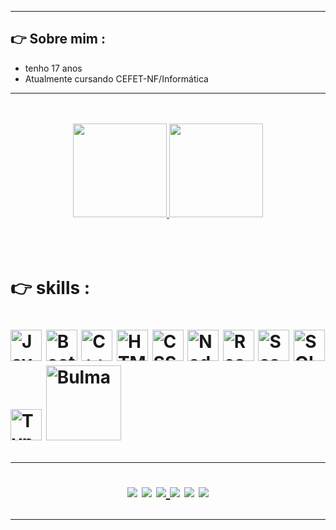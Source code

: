 <hr> 
 <h2>  👉 Sobre mim :  </h2>

 <ul>
 <li>tenho 17 anos  </li>
 <li>Atualmente cursando CEFET-NF/Informática</li>

 
 </ul>

<hr>
<br>
<br>
<div align="center">
  <a href="https://github.com/JoaoPedroSarmento">
  <img height="150px" src="https://github-readme-stats.vercel.app/api?username=JoaoPedroSarmento&show_icons=true&theme=chartreuse-dark&include_all_commits=true&count_private=true"/>
  <img height="150px" src="https://github-readme-stats.vercel.app/api/top-langs/?username=JoaoPedrosarmento&layout=compact&langs_count=7&theme=chartreuse-dark"/>
    <br> <br>
  
</a>
</div>
<br>
<br>

<h1>  👉 skills :  <h1> 
<img alt= "JavaScript" width = "50px" src="https://joaopedrosarmento.github.io/img/arquivo-js.png">
<img alt= "Bootstrap" width = "50px" src="https://JoaoPedroSarmento.github.io/img/bootstrap.png">
<img alt= "C++" width = "50px" src="https://JoaoPedroSarmento.github.io/img/c-.png">
<img alt= "HTML" width = "50px" src="https://JoaoPedroSarmento.github.io/img/html-5.png">
<img alt= "CSS" width = "50px" src="https://JoaoPedroSarmento.github.io/img/css-3.png">
<img alt= "Nodejs" width = "50px" src="https://JoaoPedroSarmento.github.io/img/nodejs.png">
<img alt= "React" width = "50px" src="https://JoaoPedroSarmento.github.io/img/react.png">
<img alt= "Sass" width = "50px" src="https://JoaoPedroSarmento.github.io/img/sass.png">
<img alt= "SQL" width = "50px" src="https://JoaoPedroSarmento.github.io/img/sql-server.png">
<img alt= "Typescript" width = "50px" src="https://JoaoPedroSarmento.github.io/img/typescript.png">
<img alt= "Bulma" width = "120px" src="https://bulma.io/images/bulma-logo.png">
<br>
<hr>



  
<div align="center" > 
  <a href="#" target="_blank"><img src="https://img.shields.io/badge/YouTube-FF0000?style=for-the-badge&logo=youtube&logoColor=white" target="_blank"></a>
  <a href="https://www.instagram.com/jp_._._1/" target="_blank"><img src="https://img.shields.io/badge/-Instagram-%23E4405F?style=for-the-badge&logo=instagram&logoColor=white" target="_blank"></a>
 	<a href="https://github.com/JoaoPedroSarmento"><Img src="https://img.shields.io/badge/GitHub-100000?style=for-the-badge&logo=github&logoColor=white"</a>
 <a href="https://discord.gg/tbgRTVg9" target="_blank"><img src="https://img.shields.io/badge/Discord-7289DA?style=for-the-badge&logo=discord&logoColor=white" target="_blank"></a> 
  <a href ="#"><img src="https://img.shields.io/badge/-Gmail-%23333?style=for-the-badge&logo=gmail&logoColor=white" target="_blank"></a>
  <a href="#" target="_blank"><img src="https://img.shields.io/badge/-LinkedIn-%230077B5?style=for-the-badge&logo=linkedin&logoColor=white" target="_blank"></a> 

 
 
</div>
<hr>
